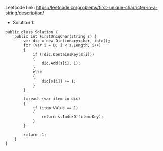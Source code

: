 Leetcode link: https://leetcode.cn/problems/first-unique-character-in-a-string/description/ 

- Solution 1:
```
public class Solution {
    public int FirstUniqChar(string s) {
        var dic = new Dictionary<char, int>();
        for (var i = 0; i < s.Length; i++)
        {
            if (!dic.ContainsKey(s[i]))
            {
                dic.Add(s[i], 1);
            }
            else
            {
                dic[s[i]] += 1;
            }
        }

        foreach (var item in dic)
        {
            if (item.Value == 1)
            {
                return s.IndexOf(item.Key);
            }
        }

        return -1;
    }
}
```
